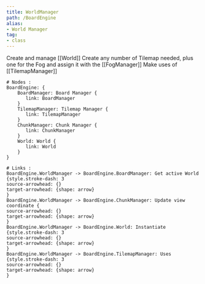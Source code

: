 ```yaml
---
title: WorldManager
path: /BoardEngine
alias: 
- World Manager
tag: 
- class
---
```

Create and manage [[World]]
Create any number of Tilemap needed, plus one for the Fog and assign it with the [[FogManager]]
Make uses of [[TilemapManager]]
```d2
# Nodes :
BoardEngine: {
    BoardManager: Board Manager {
       link: BoardManager
    }
    TilemapManager: Tilemap Manager {
       link: TilemapManager
    }
    ChunkManager: Chunk Manager {
       link: ChunkManager
    }
    World: World {
       link: World
    }
}

# Links :
BoardEngine.WorldManager -> BoardEngine.BoardManager: Get active World {style.stroke-dash: 3
source-arrowhead: {}
target-arrowhead: {shape: arrow}
}
BoardEngine.WorldManager -> BoardEngine.ChunkManager: Update view coordinate {
source-arrowhead: {}
target-arrowhead: {shape: arrow}
}
BoardEngine.WorldManager -> BoardEngine.World: Instantiate {style.stroke-dash: 3
source-arrowhead: {}
target-arrowhead: {shape: arrow}
}
BoardEngine.WorldManager -> BoardEngine.TilemapManager: Uses {style.stroke-dash: 3
source-arrowhead: {}
target-arrowhead: {shape: arrow}
}

```